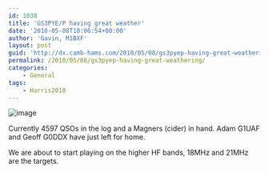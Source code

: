 ```yaml
---
id: 1038
title: 'GS3PYE/P having great weather'
date: '2010-05-08T10:06:54+00:00'
author: 'Gavin, M1BXF'
layout: post
guid: 'http://dx.camb-hams.com/2010/05/08/gs3pyep-having-great-weathering/'
permalink: /2010/05/08/gs3pyep-having-great-weathering/
categories:
    - General
tags:
    - Harris2010
---
```


![image](http://dx.camb-hams.com/wp-content/uploads/2010/05/wpid-2010-05-08-11.00.30.jpg)

Currently 4597 QSOs in the log and a Magners (cider) in hand. Adam G1UAF and Geoff G0DDX have just left for home.

We are about to start playing on the higher HF bands, 18MHz and 21MHz are the targets.